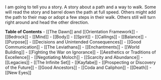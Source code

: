 

I am going to tell you a story.  A story about a path and a way to walk.  Some will read the story and barrel down the path at full speed.  Others might add the path to their map or adopt a few steps in their walk.  Others still will turn right around and head the other direction.

**Table of Contents**
	- [[The Dawn]] and [[Orientation Framework]]
	- [[Bedrock]]
		- [[Mind]]
		- [[Body]]
		- [[Spirit]]
	- [[Callings]]
		- [[Balance]]
		- [[Purpose]]
		- [[Decisions and Unintended Consequences]]
		- [[Good Communication]]
		- [[The Leviathans]]
	- [[Enchantments]]
		- [[World Building]]
		- [[Fighting the War on Ignorance]]
		- [[Aesthetics or Traditions of Excellence]]
		- [[Negotiating Moloch]]
		- [[Scarcity and Abundance]]
	- [[Legacies]]
		- [[The Infinite Set]]
		- [[Kayfabe]]
		- [[Prospecting or Discovery of the Future]]
		- [[Good Ancestors]]
	- [[Coda and Caliphon]]
		- [[Death]]
		- [[New Eyes]]